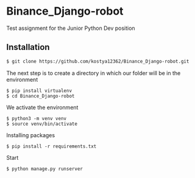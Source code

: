 # Binance_Django-robot

Test assignment for the Junior Python Dev position
## Installation
```bash
$ git clone https://github.com/kostya12362/Binance_Django-robot.git
```

The next step is to create a directory in which our folder will be in the environment
```linux
$ pip install virtualenv
$ cd Binance_Django-robot
```
We activate the environment
```linux
$ python3 -m venv venv
$ source venv/bin/activate
```
Installing packages

```linux
$ pip install -r requirements.txt
```
Start
```linux
$ python manage.py runserver
```
